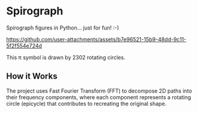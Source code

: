 # Spirograph

Spirograph figures in Python... just for fun! :-)

https://github.com/user-attachments/assets/b7e96521-15b9-48dd-9c11-5f2f554e724d

This π symbol is drawn by 2302 rotating circles.

## How it Works

The project uses Fast Fourier Transform (FFT) to decompose 2D paths into their frequency components, where each
component represents a rotating circle (epicycle) that contributes to recreating the original shape.
